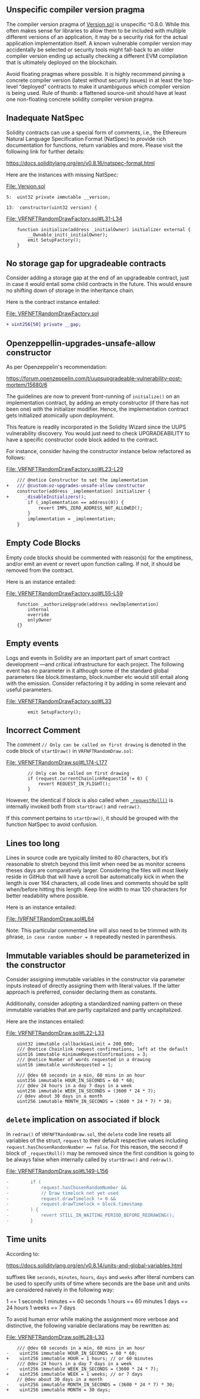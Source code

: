 ## Unspecific compiler version pragma
The compiler version pragma of [Version.sol](https://github.com/code-423n4/2022-12-forgeries/blob/main/src/utils/Version.sol) is unspecific ^0.8.0. While this often makes sense for libraries to allow them to be included with multiple different versions of an application, it may be a security risk for the actual application implementation itself. A known vulnerable compiler version may accidentally be selected or security tools might fall-back to an older compiler version ending up actually checking a different EVM compilation that is ultimately deployed on the blockchain.

Avoid floating pragmas where possible. It is highly recommend pinning a concrete compiler version (latest without security issues) in at least the top-level “deployed” contracts to make it unambiguous which compiler version is being used. Rule of thumb: a flattened source-unit should have at least one non-floating concrete solidity compiler version pragma.

## Inadequate NatSpec
Solidity contracts can use a special form of comments, i.e., the Ethereum Natural Language Specification Format (NatSpec) to provide rich documentation for functions, return variables and more. Please visit the following link for further details:

https://docs.soliditylang.org/en/v0.8.16/natspec-format.html

Here are the instances with missing NatSpec:

[File: Version.sol](https://github.com/code-423n4/2022-12-forgeries/blob/main/src/utils/Version.sol)

```
5:  uint32 private immutable __version;

13:  constructor(uint32 version) {
```
[File: VRFNFTRandomDrawFactory.sol#L31-L34](https://github.com/code-423n4/2022-12-forgeries/blob/main/src/VRFNFTRandomDrawFactory.sol#L31-L34)

```
    function initialize(address _initialOwner) initializer external {
        __Ownable_init(_initialOwner);
        emit SetupFactory();
    }
```
## No storage gap for upgradeable contracts
Consider adding a storage gap at the end of an upgradeable contract, just in case it would entail some child contracts in the future. This would ensure no shifting down of storage in the inheritance chain.

Here is the contract instance entailed:

[File: VRFNFTRandomDrawFactory.sol](https://github.com/code-423n4/2022-12-forgeries/blob/main/src/VRFNFTRandomDrawFactory.sol)

```diff
+ uint256[50] private __gap;
```
## Openzeppellin-upgrades-unsafe-allow constructor
As per Openzeppelin's recommendation:

https://forum.openzeppelin.com/t/uupsupgradeable-vulnerability-post-mortem/15680/6

The guidelines are now to prevent front-running of `initialize()` on an implementation contract, by adding an empty constructor (if there has not been one) with the initializer modifier. Hence, the implementation contract gets initialized atomically upon deployment.

This feature is readily incorporated in the Solidity Wizard since the UUPS vulnerability discovery. You would just need to check UPGRADEABILITY to have a specific constructor code block added to the contract. 

For instance, consider having the constructor instance below refactored as follows:

[File: VRFNFTRandomDrawFactory.sol#L23-L29](https://github.com/code-423n4/2022-12-forgeries/blob/main/src/VRFNFTRandomDrawFactory.sol#L23-L29)

```diff
    /// @notice Constructor to set the implementation
+   /// @custom:oz-upgrades-unsafe-allow constructor
    constructor(address _implementation) initializer {
+      _disableInitializers();
        if (_implementation == address(0)) {
            revert IMPL_ZERO_ADDRESS_NOT_ALLOWED();
        }
        implementation = _implementation;
    }
```
## Empty Code Blocks
Empty code blocks should be commented with reason(s) for the emptiness, and/or emit an event or revert upon function calling. If not, it should be removed from the contract.

Here is an instance entailed:

[File: VRFNFTRandomDrawFactory.sol#L55-L59](https://github.com/code-423n4/2022-12-forgeries/blob/main/src/VRFNFTRandomDrawFactory.sol#L55-L59)

```
    function _authorizeUpgrade(address newImplementation)
        internal
        override
        onlyOwner
    {}
```
## Empty events
Logs and events in Solidity are an important part of smart contract development —and critical infrastructure for each project. The following event has no parameter in it although some of the standard global parameters like block.timestamp, block.number etc would still entail along with the emission. Consider refactoring it by adding in some relevant and useful parameters.

[File: VRFNFTRandomDrawFactory.sol#L33](https://github.com/code-423n4/2022-12-forgeries/blob/main/src/VRFNFTRandomDrawFactory.sol#L33)

```
        emit SetupFactory();
```
## Incorrect Comment
The comment `// Only can be called on first drawing` is denoted in the code block of `startDraw()` in `VRFNFTRandomDraw.sol`:

[File: VRFNFTRandomDraw.sol#L174-L177](https://github.com/code-423n4/2022-12-forgeries/blob/main/src/VRFNFTRandomDraw.sol#L174-L177)

```
        // Only can be called on first drawing
        if (request.currentChainlinkRequestId != 0) {
            revert REQUEST_IN_FLIGHT();
        }
```
However, the identical if block is also called when [`_requestRoll()`](https://github.com/code-423n4/2022-12-forgeries/blob/main/src/VRFNFTRandomDraw.sol#L144-L146) is internally invoked both from `startDraw()` and `redraw()`.

If this comment pertains to `startDraw()`, it should be grouped with the function NatSpec to avoid confusion.

## Lines too long
Lines in source code are typically limited to 80 characters, but it’s reasonable to stretch beyond this limit when need be as monitor screens theses days are comparatively larger. Considering the files will most likely reside in GitHub that will have a scroll bar automatically kick in when the length is over 164 characters, all code lines and comments should be split when/before hitting this length. Keep line width to max 120 characters for better readability where possible.

Here is an instance entailed:

[File: IVRFNFTRandomDraw.sol#L64](https://github.com/code-423n4/2022-12-forgeries/blob/main/src/interfaces/IVRFNFTRandomDraw.sol#L64)

Note: This particular commented line will also need to be trimmed with its phrase, `in case random number = 0` repeatedly nested in parenthesis.

## Immutable variables should be parameterized in the constructor
Consider assigning immutable variables in the constructor via parameter inputs instead of directly assigning them with literal values. If the latter approach is preferred, consider declaring them as constants.

Additionally, consider adopting a standardized naming pattern on these immutable variables that are partly capitalized and partly uncapitalized.  

Here are the instances entailed:

[File: VRFNFTRandomDraw.sol#L22-L33](https://github.com/code-423n4/2022-12-forgeries/blob/main/src/VRFNFTRandomDraw.sol#L22-L33)

```
    uint32 immutable callbackGasLimit = 200_000;
    /// @notice Chainlink request confirmations, left at the default
    uint16 immutable minimumRequestConfirmations = 3;
    /// @notice Number of words requested in a drawing
    uint16 immutable wordsRequested = 1;

    /// @dev 60 seconds in a min, 60 mins in an hour
    uint256 immutable HOUR_IN_SECONDS = 60 * 60;
    /// @dev 24 hours in a day 7 days in a week
    uint256 immutable WEEK_IN_SECONDS = (3600 * 24 * 7);
    // @dev about 30 days in a month
    uint256 immutable MONTH_IN_SECONDS = (3600 * 24 * 7) * 30;
```
## `delete` implication on associated if block 
In `redraw()` of `VRFNFTRandomDraw.sol`, the `delete` code line resets all variables of the struct, `request` to their default respective values including `request.hasChosenRandonNumber == false`. For this reason, the second if block of `_requestRoll()` may be removed since the first condition is going to be always false when internally called by `startDraw()` and `redraw()`.

[File: VRFNFTRandomDraw.sol#L149-L156](https://github.com/code-423n4/2022-12-forgeries/blob/main/src/VRFNFTRandomDraw.sol#L149-L156)

```diff
-        if (
-            request.hasChosenRandomNumber &&
-            // Draw timelock not yet used
-            request.drawTimelock != 0 &&
-            request.drawTimelock > block.timestamp
-        ) {
-            revert STILL_IN_WAITING_PERIOD_BEFORE_REDRAWING();
-        }
```
## Time units
According to:

https://docs.soliditylang.org/en/v0.8.14/units-and-global-variables.html

suffixes like `seconds`, `minutes`, `hours`, `days` and `weeks` after literal numbers can be used to specify units of time where seconds are the base unit and units are considered naively in the following way:

1 == 1 seconds
1 minutes == 60 seconds
1 hours == 60 minutes
1 days == 24 hours
1 weeks == 7 days

To avoid human error while making the assignment more verbose and distinctive, the following variable declarations may be rewritten as:

[File: VRFNFTRandomDraw.sol#L28-L33](https://github.com/code-423n4/2022-12-forgeries/blob/main/src/VRFNFTRandomDraw.sol#L28-L33)

```
    /// @dev 60 seconds in a min, 60 mins in an hour
-    uint256 immutable HOUR_IN_SECONDS = 60 * 60;
+    uint256 immutable HOUR = 1 hours; // or 60 minutes
    /// @dev 24 hours in a day 7 days in a week
-    uint256 immutable WEEK_IN_SECONDS = (3600 * 24 * 7);
+    uint256 immutable WEEK = 1 weeks; // or 7 days
    // @dev about 30 days in a month
-    uint256 immutable MONTH_IN_SECONDS = (3600 * 24 * 7) * 30;
+    uint256 immutable MONTH = 30 days;
```